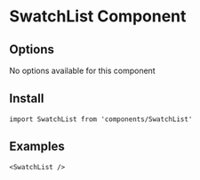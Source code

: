 # SwatchList Component


## Options
No options available for this component

## Install
```
import SwatchList from 'components/SwatchList'
```

## Examples
```
<SwatchList />
```